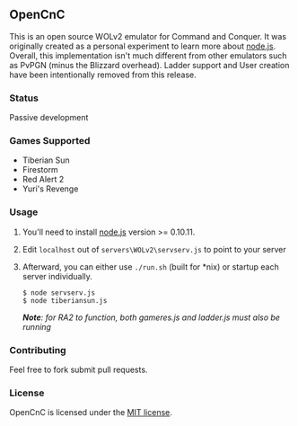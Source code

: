 ## OpenCnC
This is an open source WOLv2 emulator for Command and Conquer. It was originally created as a personal experiment to learn more about [node.js](http://nodejs.org/). Overall, this implementation isn't much different from other emulators such as PvPGN (minus the Blizzard overhead). Ladder support and User creation have been intentionally removed from this release.

### Status
Passive development
 
### Games Supported
* Tiberian Sun
* Firestorm
* Red Alert 2
* Yuri's Revenge

### Usage
1. You'll need to install [node.js](http://nodejs.org/) version >= 0.10.11. 
2. Edit `localhost` out of `servers\WOLv2\servserv.js` to point to your server
3. Afterward, you can either use `./run.sh` (built for \*nix) or startup each server individually.
   
    ```
    $ node servserv.js
    $ node tiberiansun.js
    ```

    *__Note__: for RA2 to function, both gameres.js and ladder.js must also be running*

### Contributing
Feel free to fork submit pull requests.

### License
OpenCnC is licensed under the [MIT license](https://github.com/sean3z/opencnc/blob/master/LICENSE.txt).